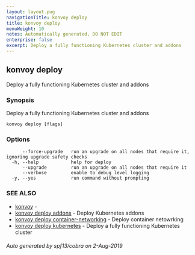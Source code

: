 ```yaml
---
layout: layout.pug
navigationTitle: konvoy deploy
title: konvoy deploy
menuWeight: 10
notes: Automatically generated, DO NOT EDIT
enterprise: false
excerpt: Deploy a fully functioning Kubernetes cluster and addons
---
```


## konvoy deploy

Deploy a fully functioning Kubernetes cluster and addons

### Synopsis

Deploy a fully functioning Kubernetes cluster and addons

```
konvoy deploy [flags]
```

### Options

```
      --force-upgrade   run an upgrade on all nodes that require it, ignoring upgrade safety checks
  -h, --help            help for deploy
      --upgrade         run an upgrade on all nodes that require it
      --verbose         enable to debug level logging
  -y, --yes             run command without prompting
```

### SEE ALSO

* [konvoy](../)	 -
* [konvoy deploy addons](./konvoy-deploy-addons/)	 - Deploy Kubernetes addons
* [konvoy deploy container-networking](./konvoy-deploy-container-networking/)	 - Deploy container netowrking
* [konvoy deploy kubernetes](./konvoy-deploy-kubernetes/)	 - Deploy a fully functioning Kubernetes cluster

###### Auto generated by spf13/cobra on 2-Aug-2019
